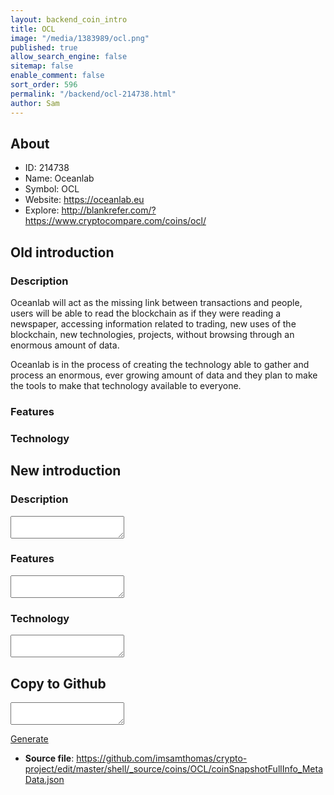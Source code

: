```yaml
---
layout: backend_coin_intro
title: OCL
image: "/media/1383989/ocl.png"
published: true
allow_search_engine: false
sitemap: false
enable_comment: false
sort_order: 596
permalink: "/backend/ocl-214738.html"
author: Sam
---
```


## About

- ID: 214738
- Name: Oceanlab
- Symbol: OCL
- Website: https://oceanlab.eu
- Explore: http://blankrefer.com/?https://www.cryptocompare.com/coins/ocl/


## Old introduction

### Description

<p>Oceanlab will act as the missing link between transactions and people, users will be able to read the blockchain as if they were reading a newspaper, accessing information related to trading, new uses of the blockchain, new technologies, projects, without browsing through an enormous amount of data.</p><p>Oceanlab is in the process of creating the technology able to gather and process an enormous, ever growing amount of data and<span> </span>they<span> </span>plan to make the tools to make that technology available to everyone.</p>

### Features


### Technology




## New introduction


### Description
<textarea id="meta_description" name="description"></textarea>

### Features
<textarea id="meta_features" name="features"></textarea>

### Technology
<textarea id="meta_technology" name="technology"></textarea>


## Copy to Github

<textarea id="coinsnapshotfullinfo_metadata"></textarea>

<a href="#gen" onclick="generateMetaDatJson()">Generate</a>

- **Source file**: <a href="https://github.com/imsamthomas/crypto-project/edit/master/shell/_source/coins/OCL/coinSnapshotFullInfo_MetaData.json">https://github.com/imsamthomas/crypto-project/edit/master/shell/_source/coins/OCL/coinSnapshotFullInfo_MetaData.json</a>

